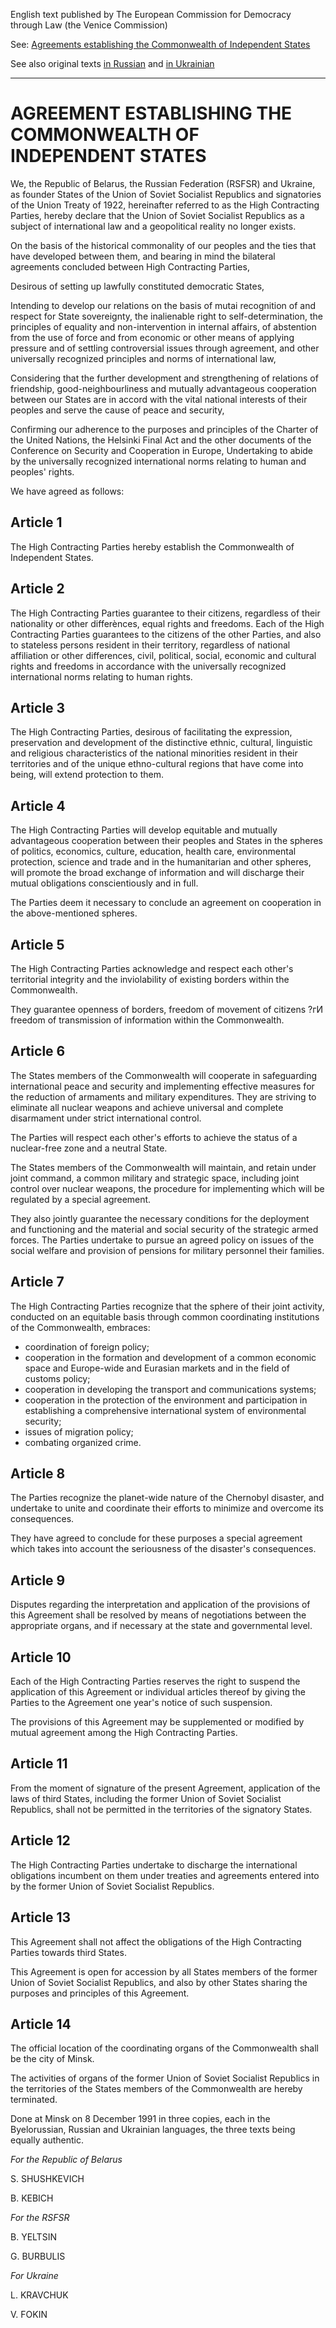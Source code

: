 English text published by The European Commission for Democracy through Law (the Venice Commission)

See: [Agreements establishing the Commonwealth of Independent States](https://github.com/ageyev/un-su/blob/main/documents/cis/alma-alta-commonwealth-of-independent-states-december-1991.pdf)

See also original texts [in Russian](https://github.com/ageyev/un-su/blob/main/documents/cis/1991-12-08_Belovezh_Accords_ru.pdf) and [in Ukrainian]()

----------------------------------------------------------------------
# AGREEMENT ESTABLISHING THE COMMONWEALTH OF INDEPENDENT STATES 

We, the Republic of Belarus, the Russian Federation (RSFSR) and Ukraine, as founder States of the Union of Soviet Socialist Republics and signatories of the Union Treaty of 1922, hereinafter referred to as the High Contracting
Parties, hereby declare that the Union of Soviet Socialist Republics as a subject of international law and a geopolitical reality no longer exists.

On the basis of the historical commonality of our peoples and the ties that have developed between them, and bearing in mind the bilateral agreements concluded between High Contracting Parties,

Desirous of setting up lawfully constituted democratic States,

Intending to develop our relations on the basis of mutai recognition of and respect for State sovereignty, the inalienable right to self-determination, the principles of equality and non-intervention in internal affairs, of abstention from the use of force and from economic or other means of applying pressure and of settling controversial issues through agreement, and other universally recognized principles and norms of international law,

Considering that the further development and strengthening of relations of friendship, good-neighbourliness and mutually advantageous cooperation between our States are in accord with the vital national interests of their peoples and serve the cause of peace and security,

Confirming our adherence to the purposes and principles of the Charter of the United Nations, the Helsinki Final Act and the other documents of the Conference on Security and Cooperation in Europe, Undertaking to abide by the universally recognized international norms relating to human and peoples' rights.

We have agreed as follows:

## Article 1

The High Contracting Parties hereby establish the Commonwealth of Independent States.

## Article 2

The High Contracting Parties guarantee to their citizens, regardless of their nationality or other differènces, equal rights and freedoms. Each of the High Contracting Parties guarantees to the citizens of the other Parties, and also to stateless persons resident in their territory, regardless of national affiliation or other differences, civil, political, social, economic and cultural rights and freedoms in accordance with the universally recognized international norms relating to human rights.

## Article 3

The High Contracting Parties, desirous of facilitating the expression, preservation and development of the distinctive ethnic, cultural, linguistic and religious characteristics of the national minorities resident in their territories and of the unique ethno-cultural regions that have come into being, will extend protection to them.

## Article 4

The High Contracting Parties will develop equitable and mutually advantageous cooperation between their peoples and States in the spheres of politics, economics, culture, education, health care, environmental protection, science and trade and in the humanitarian and other spheres, will promote the broad exchange of information and will discharge their mutual obligations conscientiously and in full.

The Parties deem it necessary to conclude an agreement on cooperation in the above-mentioned spheres.

## Article 5

The High Contracting Parties acknowledge and respect each other's
territorial integrity and the inviolability of existing borders within the
Commonwealth.

They guarantee openness of borders, freedom of movement of citizens ?гИ
freedom of transmission of information within the Commonwealth.

## Article 6

The States members of the Commonwealth will cooperate in safeguarding international peace and security and implementing effective measures for the reduction of armaments and military expenditures. They are striving to eliminate all nuclear weapons and achieve universal and complete disarmament under strict international control.

The Parties will respect each other's efforts to achieve the status of a nuclear-free zone and a neutral State.

The States members of the Commonwealth will maintain, and retain under joint command, a common military and strategic space, including joint control over nuclear weapons, the procedure for implementing which will be regulated by a special agreement.

They also jointly guarantee the necessary conditions for the deployment and functioning and the material and social security of the strategic armed forces. The Parties undertake to pursue an agreed policy on issues of the social welfare and provision of pensions for military personnel their families.

## Article 7

The High Contracting Parties recognize that the sphere of their joint activity, conducted on an equitable basis through common coordinating institutions of the Commonwealth, embraces:

- coordination of foreign policy;
- cooperation in the formation and development of a common economic space and Europe-wide and Eurasian markets and in the field of customs policy;
- cooperation in developing the transport and communications systems;
- cooperation in the protection of the environment and participation in establishing a comprehensive international system of environmental security;
- issues of migration policy;
- combating organized crime.

## Article 8

The Parties recognize the planet-wide nature of the Chernobyl disaster, and undertake to unite and coordinate their efforts to minimize and overcome its consequences.

They have agreed to conclude for these purposes a special agreement which
takes into account the seriousness of the disaster's consequences.

## Article 9 

Disputes regarding the interpretation and application of the provisions of this Agreement shall be resolved by means of negotiations between the appropriate organs, and if necessary at the state and governmental level.

## Article 10

Each of the High Contracting Parties reserves the right to suspend the application of this Agreement or individual articles thereof by giving the Parties to the Agreement one year's notice of such suspension.

The provisions of this Agreement may be supplemented or modified by mutual agreement among the High Contracting Parties.

## Article 11

From the moment of signature of the present Agreement, application of the laws of third States, including the former Union of Soviet Socialist Republics, shall not be permitted in the territories of the signatory States.

## Article 12

The High Contracting Parties undertake to discharge the international obligations incumbent on them under treaties and agreements entered into by the former Union of Soviet Socialist Republics.

## Article 13

This Agreement shall not affect the obligations of the High Contracting Parties towards third States.

This Agreement is open for accession by all States members of the former Union of Soviet Socialist Republics, and also by other States sharing the purposes and principles of this Agreement.

## Article 14

The official location of the coordinating organs of the Commonwealth
shall be the city of Minsk.

The activities of organs of the former Union of Soviet Socialist Republics in the territories of the States members of the Commonwealth are hereby terminated.

Done at Minsk on 8 December 1991 in three copies, each in the Byelorussian, Russian and Ukrainian languages, the three texts being equally authentic.

*For the Republic of Belarus*

S. SHUSHKEVICH

B. KEBICH

*For the RSFSR*

B. YELTSIN

G. BURBULIS

*For Ukraine*

L. KRAVCHUK

V. FOKIN